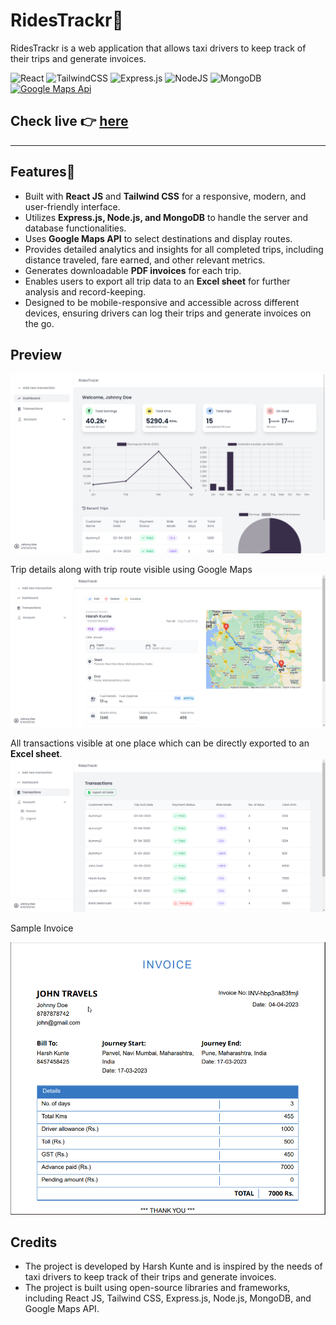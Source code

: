 # RidesTrackr🚕

RidesTrackr is a web application that allows taxi drivers to keep track of their trips and generate invoices. 

  ![React](https://img.shields.io/badge/react-%2320232a.svg?style=for-the-badge&logo=react&logoColor=%2361DAFB)
  ![TailwindCSS](https://img.shields.io/badge/tailwindcss-%2338B2AC.svg?style=for-the-badge&logo=tailwind-css&logoColor=white)
   ![Express.js](https://img.shields.io/badge/express.js-%23404d59.svg?style=for-the-badge&logo=express&logoColor=%2361DAFB)
   ![NodeJS](https://img.shields.io/badge/node.js-6DA55F?style=for-the-badge&logo=node.js&logoColor=white)
   ![MongoDB](https://img.shields.io/badge/MongoDB-%234ea94b.svg?style=for-the-badge&logo=mongodb&logoColor=white)
   <a href='https://github.com/shivamkapasia0' target="_blank"><img alt='Google Maps Api' src='https://img.shields.io/badge/Google_Maps Api-100000?style=for-the-badge&logo=Google Maps Api&logoColor=FFD001&labelColor=black&color=C90606'/></a>


Check live 👉 [here](https://rides-tracker.onrender.com/)
----------

--------------------

Features📃
--------

-   Built with **React JS** and **Tailwind CSS** for a responsive, modern, and user-friendly interface.
-   Utilizes **Express.js, Node.js, and MongoDB** to handle the server and database functionalities.
-   Uses **Google Maps API** to select destinations and display routes.
-   Provides detailed analytics and insights for all completed trips, including distance traveled, fare earned, and other relevant metrics.
-   Generates downloadable **PDF invoices** for each trip.
-   Enables users to export all trip data to an **Excel sheet** for further analysis and record-keeping.
-   Designed to be mobile-responsive and accessible across different devices, ensuring drivers can log their trips and generate invoices on the go.



Preview
--------

![dashboard](./readme_images/dashboard.png)

Trip details along with trip route visible using Google Maps
![view transaction](./readme_images/transaction.png)

All transactions visible at one place which can be directly exported to an **Excel sheet**.
![all transactions](./readme_images/all_transactions.png)

Sample Invoice

![invoice](./readme_images/invoice.png)


Credits
-------

-   The project is developed by Harsh Kunte and is inspired by the needs of taxi drivers to keep track of their trips and generate invoices.
-   The project is built using open-source libraries and frameworks, including React JS, Tailwind CSS, Express.js, Node.js, MongoDB, and Google Maps API.